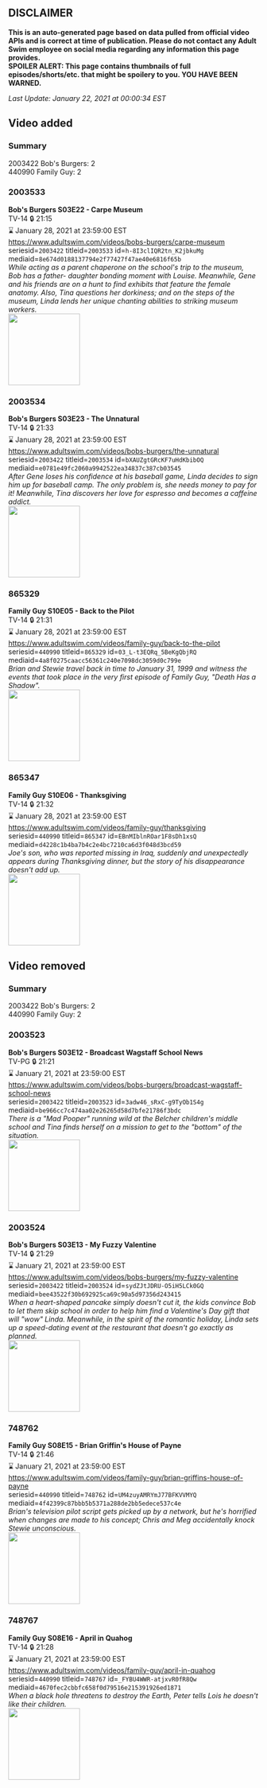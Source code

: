 ## DISCLAIMER
**This is an auto-generated page based on data pulled from official video APIs and is correct at time of publication. Please do not contact any Adult Swim employee on social media regarding any information this page provides.**  
**SPOILER ALERT: This page contains thumbnails of full episodes/shorts/etc. that might be spoilery to you. YOU HAVE BEEN WARNED.**  

_Last Update: January 22, 2021 at 00:00:34 EST_
## Video added
### Summary
2003422 Bob's Burgers: 2  
440990 Family Guy: 2  
### 2003533
**Bob's Burgers S03E22 - Carpe Museum**  
TV-14 🔒 21:15  
⌛ January 28, 2021 at 23:59:00 EST  
https://www.adultswim.com/videos/bobs-burgers/carpe-museum  
seriesid=`2003422` titleid=`2003533` id=`h-8I3clIQR2tn_K2jbkuMg` mediaid=`8e674d0188137794e2f77427f47ae40e6816f65b`  
_While acting as a parent chaperone on the school's trip to the museum, Bob has a father- daughter bonding moment with Louise. Meanwhile, Gene and his friends are on a hunt to find exhibits that feature the female anatomy. Also, Tina questions her dorkiness; and on the steps of the museum, Linda lends her unique chanting abilities to striking museum workers._  
<a href="https://i.cdn.turner.com/adultswim/big/image-upload/thumbnails/thumb-2_image-151085671641218.jpg"><img src="https://i.cdn.turner.com/adultswim/big/image-upload/thumbnails/thumb-2_image-151085671641218.jpg" height="144px" /></a>
### 2003534
**Bob's Burgers S03E23 - The Unnatural**  
TV-14 🔒 21:33  
⌛ January 28, 2021 at 23:59:00 EST  
https://www.adultswim.com/videos/bobs-burgers/the-unnatural  
seriesid=`2003422` titleid=`2003534` id=`bXAUZgtGRcKF7uHdKbibOQ` mediaid=`e0781e49fc2060a9942522ea34837c387cb03545`  
_After Gene loses his confidence at his baseball game, Linda decides to sign him up for baseball camp. The only problem is, she needs money to pay for it! Meanwhile, Tina discovers her love for espresso and becomes a caffeine addict._  
<a href="https://i.cdn.turner.com/adultswim/big/image-upload/thumbnails/thumb-2_image-151085673348710.jpg"><img src="https://i.cdn.turner.com/adultswim/big/image-upload/thumbnails/thumb-2_image-151085673348710.jpg" height="144px" /></a>
### 865329
**Family Guy S10E05 - Back to the Pilot**  
TV-14 🔒 21:31  
⌛ January 28, 2021 at 23:59:00 EST  
https://www.adultswim.com/videos/family-guy/back-to-the-pilot  
seriesid=`440990` titleid=`865329` id=`03_L-t3EQRq_5BeKgQbjRQ` mediaid=`4a8f0275caacc56361c240e7098dc3059d0c799e`  
_Brian and Stewie travel back in time to January 31, 1999 and witness the events that took place in the very first episode of Family Guy, "Death Has a Shadow"._  
<a href="https://i.cdn.turner.com/adultswim/big/image-upload/thumbnails/thumb-2_image-152088964464118.jpg"><img src="https://i.cdn.turner.com/adultswim/big/image-upload/thumbnails/thumb-2_image-152088964464118.jpg" height="144px" /></a>
### 865347
**Family Guy S10E06 - Thanksgiving**  
TV-14 🔒 21:32  
⌛ January 28, 2021 at 23:59:00 EST  
https://www.adultswim.com/videos/family-guy/thanksgiving  
seriesid=`440990` titleid=`865347` id=`EBnMIblnROar1F8sDh1xsQ` mediaid=`d4228c1b4ba7b4c2e4bc7210ca6d3f048d3bcd59`  
_Joe's son, who was reported missing in Iraq, suddenly and unexpectedly appears during Thanksgiving dinner, but the story of his disappearance doesn't add up._  
<a href="https://i.cdn.turner.com/adultswim/big/image-upload/thumbnails/thumb-2_image-15345253072375.jpg"><img src="https://i.cdn.turner.com/adultswim/big/image-upload/thumbnails/thumb-2_image-15345253072375.jpg" height="144px" /></a>
## Video removed
### Summary
2003422 Bob's Burgers: 2  
440990 Family Guy: 2  
### 2003523
**Bob's Burgers S03E12 - Broadcast Wagstaff School News**  
TV-PG 🔒 21:21  
⌛ January 21, 2021 at 23:59:00 EST  
https://www.adultswim.com/videos/bobs-burgers/broadcast-wagstaff-school-news  
seriesid=`2003422` titleid=`2003523` id=`3adw46_sRxC-g9TyOb1S4g` mediaid=`be966cc7c474aa02e26265d58d7bfe21786f3bdc`  
_There is a "Mad Pooper" running wild at the Belcher children's middle school and Tina finds herself on a mission to get to the "bottom" of the situation._  
<a href="https://i.cdn.turner.com/adultswim/big/image-upload/thumbnails/thumb-2_image-15227744679512.jpg"><img src="https://i.cdn.turner.com/adultswim/big/image-upload/thumbnails/thumb-2_image-15227744679512.jpg" height="144px" /></a>
### 2003524
**Bob's Burgers S03E13 - My Fuzzy Valentine**  
TV-14 🔒 21:29  
⌛ January 21, 2021 at 23:59:00 EST  
https://www.adultswim.com/videos/bobs-burgers/my-fuzzy-valentine  
seriesid=`2003422` titleid=`2003524` id=`sydZJtJDRU-O5iH5LCk0GQ` mediaid=`bee43522f30b692925ca69c90a5d97356d243415`  
_When a heart-shaped pancake simply doesn't cut it, the kids convince Bob to let them skip school in order to help him find a Valentine's Day gift that will "wow" Linda. Meanwhile, in the spirit of the romantic holiday, Linda sets up a speed-dating event at the restaurant that doesn't go exactly as planned._  
<a href="https://i.cdn.turner.com/adultswim/big/image-upload/thumbnails/thumb-2_image-151870804604312.jpg"><img src="https://i.cdn.turner.com/adultswim/big/image-upload/thumbnails/thumb-2_image-151870804604312.jpg" height="144px" /></a>
### 748762
**Family Guy S08E15 - Brian Griffin's House of Payne**  
TV-14 🔒 21:46  
⌛ January 21, 2021 at 23:59:00 EST  
https://www.adultswim.com/videos/family-guy/brian-griffins-house-of-payne  
seriesid=`440990` titleid=`748762` id=`UM4zuyAMRYmJ77BFKVVMYQ` mediaid=`4f42399c87bbb5b5371a288de2bb5edece537c4e`  
_Brian's television pilot script gets picked up by a network, but he's horrified when changes are made to his concept; Chris and Meg accidentally knock Stewie unconscious._  
<a href="https://i.cdn.turner.com/adultswim/big/image-upload/thumbnails/thumb-2_image-156095648460518.jpg"><img src="https://i.cdn.turner.com/adultswim/big/image-upload/thumbnails/thumb-2_image-156095648460518.jpg" height="144px" /></a>
### 748767
**Family Guy S08E16 - April in Quahog**  
TV-14 🔒 21:28  
⌛ January 21, 2021 at 23:59:00 EST  
https://www.adultswim.com/videos/family-guy/april-in-quahog  
seriesid=`440990` titleid=`748767` id=`_FYBU4WWR-atjxvR0fR8Qw` mediaid=`4670fec2cbbfc658f0d79516e215391926ed1871`  
_When a black hole threatens to destroy the Earth, Peter tells Lois he doesn't like their children._  
<a href="https://i.cdn.turner.com/adultswim/big/image-upload/thumbnails/thumb-2_image-15196723130989.jpg"><img src="https://i.cdn.turner.com/adultswim/big/image-upload/thumbnails/thumb-2_image-15196723130989.jpg" height="144px" /></a>
